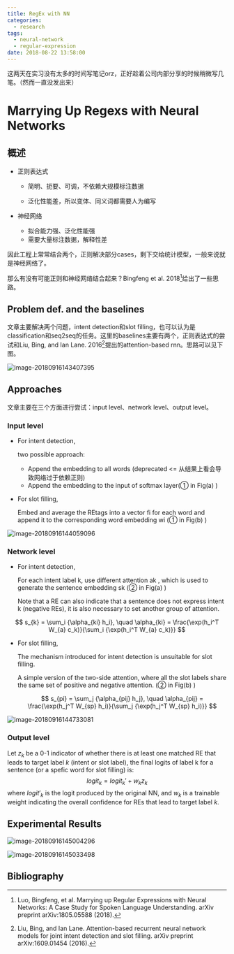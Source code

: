 ```yaml
---
title: RegEx with NN
categories:
  - research
tags:
  - neural-network
  - regular-expression
date: 2018-08-22 13:58:00
---
```


这两天在实习没有太多的时间写笔记orz，正好趁着公司内部分享的时候稍微写几笔。（然而一直没发出来）

# Marrying Up Regexs with Neural Networks

## 概述

- 正则表达式 

  - 简明、扼要、可调，不依赖大规模标注数据

  - 泛化性能差，所以变体、同义词都需要人为编写

- 神经网络 
  - 拟合能力强、泛化性能强  
  - 需要大量标注数据，解释性差

因此工程上常常结合两个，正则解决部分cases，剩下交给统计模型，一般来说就是神经网络了。

那么有没有可能正则和神经网络结合起来？Bingfeng et al. 2018[^1]给出了一些思路。

## Problem def. and the baselines 

文章主要解决两个问题，intent detection和slot filling，也可以认为是classification和seq2seq的任务。这里的baselines主要有两个，正则表达式的尝试和Liu, Bing, and Ian Lane. 2016[^2]提出的attention-based rnn。思路可以见下图。

![image-20180916143407395](https://lorrin-1251763245.cos.ap-shanghai.myqcloud.com/photo/2018-09-16-063410.png)

## Approaches

文章主要在三个方面进行尝试：input level、network level、output level。

### Input level

- For intent detection, 

  two possible approach:

  - Append the embedding to all words (deprecated <= 从结果上看会导致网络过于依赖正则)
  - Append the embedding to the input of softmax layer(① in Fig(a) )

- For slot filling, 

  Embed and average the REtags into a vector fi for each word and append it to the corresponding word embedding wi (① in Fig(b) )

![image-20180916144059096](https://lorrin-1251763245.cos.ap-shanghai.myqcloud.com/photo/2018-09-16-064101.png)

### Network level

- For intent detection, 

  For each intent label k, use different attention ak , which is used to generate the sentence embedding sk   (② in Fig(a) )

  Note that a RE can also indicate that a sentence does not express intent k (negative REs), it is also necessary to set another group of attention. 


$$
  s_{k} = \sum_i {\alpha_{ki} h_i}, \quad \alpha_{ki} = \frac{\exp(h_i^T W_{a} c_k)}{\sum_i {\exp(h_i^T W_{a} c_k)}}
$$

- For slot filling, 

  The mechanism introduced for intent detection is unsuitable for slot filling.

  A simple version of the two-side attention, where all the slot labels share the same set of positive and negative attention. (② in Fig(b) )

  $$
  s_{pi} = \sum_j {\alpha_{pij} h_j}, \quad \alpha_{pij} = \frac{\exp(h_j^T W_{sp} h_i)}{\sum_j {\exp(h_j^T W_{sp} h_i)}}
  $$




![image-20180916144733081](https://lorrin-1251763245.cos.ap-shanghai.myqcloud.com/photo/2018-09-16-064735.png)

### Output level

Let $z_k$ be a 0-1 indicator of whether there is at least one matched RE that leads to target label $k$ (intent or slot label), the final logits of label k for a sentence (or a spefic word for slot filling) is:
$$
logit_k = logit_k' + w_k z_k
$$
where $logit′_k$ is the logit produced by the original NN, and $w_k$ is a trainable weight indicating the overall confidence for REs that lead to target label $k$.

## Experimental Results 

![image-20180916145004296](https://lorrin-1251763245.cos.ap-shanghai.myqcloud.com/photo/2018-09-16-065006.png) 

![image-20180916145033498](https://lorrin-1251763245.cos.ap-shanghai.myqcloud.com/photo/2018-09-16-065035.png)

## Bibliography

[^1]: Luo, Bingfeng, et al. Marrying up Regular Expressions with Neural Networks: A Case Study for Spoken Language Understanding. arXiv preprint arXiv:1805.05588 (2018). 
[^2]: Liu, Bing, and Ian Lane. Attention-based recurrent neural network models for joint intent detection and slot filling. arXiv preprint arXiv:1609.01454 (2016). 


